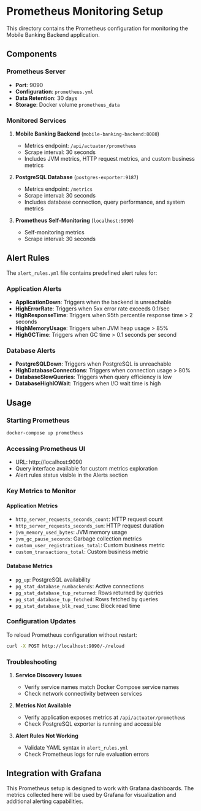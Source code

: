 # Prometheus Monitoring Setup

This directory contains the Prometheus configuration for monitoring the Mobile Banking Backend application.

## Components

### Prometheus Server

- **Port**: 9090
- **Configuration**: `prometheus.yml`
- **Data Retention**: 30 days
- **Storage**: Docker volume `prometheus_data`

### Monitored Services

1. **Mobile Banking Backend** (`mobile-banking-backend:8080`)

   - Metrics endpoint: `/api/actuator/prometheus`
   - Scrape interval: 30 seconds
   - Includes JVM metrics, HTTP request metrics, and custom business metrics

2. **PostgreSQL Database** (`postgres-exporter:9187`)

   - Metrics endpoint: `/metrics`
   - Scrape interval: 30 seconds
   - Includes database connection, query performance, and system metrics

3. **Prometheus Self-Monitoring** (`localhost:9090`)
   - Self-monitoring metrics
   - Scrape interval: 30 seconds

## Alert Rules

The `alert_rules.yml` file contains predefined alert rules for:

### Application Alerts

- **ApplicationDown**: Triggers when the backend is unreachable
- **HighErrorRate**: Triggers when 5xx error rate exceeds 0.1/sec
- **HighResponseTime**: Triggers when 95th percentile response time > 2 seconds
- **HighMemoryUsage**: Triggers when JVM heap usage > 85%
- **HighGCTime**: Triggers when GC time > 0.1 seconds per second

### Database Alerts

- **PostgreSQLDown**: Triggers when PostgreSQL is unreachable
- **HighDatabaseConnections**: Triggers when connection usage > 80%
- **DatabaseSlowQueries**: Triggers when query efficiency is low
- **DatabaseHighIOWait**: Triggers when I/O wait time is high

## Usage

### Starting Prometheus

```bash
docker-compose up prometheus
```

### Accessing Prometheus UI

- URL: http://localhost:9090
- Query interface available for custom metrics exploration
- Alert rules status visible in the Alerts section

### Key Metrics to Monitor

#### Application Metrics

- `http_server_requests_seconds_count`: HTTP request count
- `http_server_requests_seconds_sum`: HTTP request duration
- `jvm_memory_used_bytes`: JVM memory usage
- `jvm_gc_pause_seconds`: Garbage collection metrics
- `custom_user_registrations_total`: Custom business metric
- `custom_transactions_total`: Custom business metric

#### Database Metrics

- `pg_up`: PostgreSQL availability
- `pg_stat_database_numbackends`: Active connections
- `pg_stat_database_tup_returned`: Rows returned by queries
- `pg_stat_database_tup_fetched`: Rows fetched by queries
- `pg_stat_database_blk_read_time`: Block read time

### Configuration Updates

To reload Prometheus configuration without restart:

```bash
curl -X POST http://localhost:9090/-/reload
```

### Troubleshooting

1. **Service Discovery Issues**

   - Verify service names match Docker Compose service names
   - Check network connectivity between services

2. **Metrics Not Available**

   - Verify application exposes metrics at `/api/actuator/prometheus`
   - Check PostgreSQL exporter is running and accessible

3. **Alert Rules Not Working**
   - Validate YAML syntax in `alert_rules.yml`
   - Check Prometheus logs for rule evaluation errors

## Integration with Grafana

This Prometheus setup is designed to work with Grafana dashboards. The metrics collected here will be used by Grafana for visualization and additional alerting capabilities.
